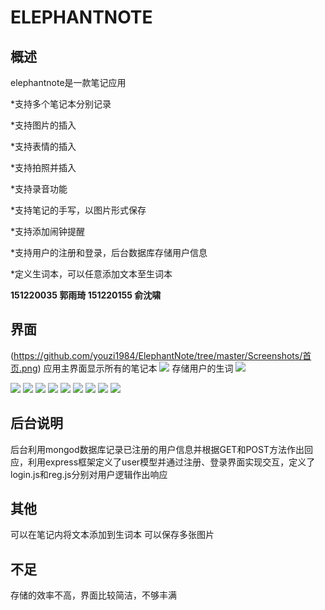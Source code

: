ELEPHANTNOTE
==

概述
--
elephantnote是一款笔记应用

*支持多个笔记本分别记录

*支持图片的插入

*支持表情的插入

*支持拍照并插入

*支持录音功能

*支持笔记的手写，以图片形式保存

*支持添加闹钟提醒

*支持用户的注册和登录，后台数据库存储用户信息

*定义生词本，可以任意添加文本至生词本

**151220035 郭雨琦 151220155 俞沈啸**

界面
--
(https://github.com/youzi1984/ElephantNote/tree/master/Screenshots/首页.png)
应用主界面显示所有的笔记本
![](https://github.com/.../elephantnote/.../Screenshots/生词表编辑.png)
存储用户的生词
![](https://github.com/.../elephantnote/.../Screenshots/用户界面.png)

![](https://github.com/.../elephantnote/.../Screenshots/登录异常1.png)
![](https://github.com/.../elephantnote/.../Screenshots/登录异常2.png)
![](https://github.com/.../elephantnote/.../Screenshots/注册异常1.png)
![](https://github.com/.../elephantnote/.../Screenshots/注册异常2.png)
![](https://github.com/.../elephantnote/.../Screenshots/注册异常3.png)
![](https://github.com/.../elephantnote/.../Screenshots/新建笔记.png)
![](https://github.com/.../elephantnote/.../Screenshots/添加图片.png)
![](https://github.com/.../elephantnote/.../Screenshots/手写.png)
![](https://github.com/.../elephantnote/.../Screenshots/加入生词本.png)

后台说明
--
后台利用mongod数据库记录已注册的用户信息并根据GET和POST方法作出回应，利用express框架定义了user模型并通过注册、登录界面实现交互，定义了login.js和reg.js分别对用户逻辑作出响应

其他
--
可以在笔记内将文本添加到生词本
可以保存多张图片

不足
--
存储的效率不高，界面比较简洁，不够丰满
